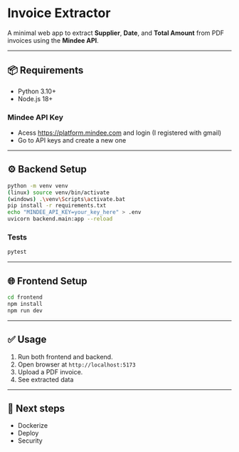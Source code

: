 # Invoice Extractor

A minimal web app to extract **Supplier**, **Date**, and **Total Amount** from PDF invoices using the **Mindee API**.

---

## 📦 Requirements

- Python 3.10+
- Node.js 18+

### Mindee API Key 
- Acess https://platform.mindee.com and login (I registered with gmail)
- Go to API keys and create a new one

---

## ⚙️ Backend Setup

```bash
python -m venv venv
(linux) source venv/bin/activate
(windows) .\venv\Scripts\activate.bat
pip install -r requirements.txt
echo "MINDEE_API_KEY=your_key_here" > .env
uvicorn backend.main:app --reload
```

### Tests

```bash
pytest
```

---

## 🌐 Frontend Setup

```bash
cd frontend
npm install
npm run dev
```

---

## ✅ Usage

1. Run both frontend and backend.
2. Open browser at `http://localhost:5173`
3. Upload a PDF invoice.
4. See extracted data

---

## 👣 Next steps
- Dockerize
- Deploy
- Security